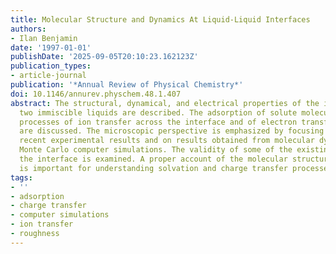 ```yaml
---
title: Molecular Structure and Dynamics At Liquid-Liquid Interfaces
authors:
- Ilan Benjamin
date: '1997-01-01'
publishDate: '2025-09-05T20:10:23.162123Z'
publication_types:
- article-journal
publication: '*Annual Review of Physical Chemistry*'
doi: 10.1146/annurev.physchem.48.1.407
abstract: The structural, dynamical, and electrical properties of the interface between
  two immiscible liquids are described. The adsorption of solute molecules and the
  processes of ion transfer across the interface and of electron transfer at the interface
  are discussed. The microscopic perspective is emphasized by focusing on selected
  recent experimental results and on results obtained from molecular dynamics and
  Monte Carlo computer simulations. The validity of some of the existing models of
  the interface is examined. A proper account of the molecular structure of the interface
  is important for understanding solvation and charge transfer processes at the interface.
tags:
- ''
- adsorption
- charge transfer
- computer simulations
- ion transfer
- roughness
---
```

